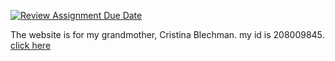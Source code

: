 [![Review Assignment Due Date](https://classroom.github.com/assets/deadline-readme-button-24ddc0f5d75046c5622901739e7c5dd533143b0c8e959d652212380cedb1ea36.svg)](https://classroom.github.com/a/GmyrjvXu)


The website is for my grandmother, Cristina Blechman.
my id is 208009845.
[click here](https://wed-2023.github.io/208009845/)